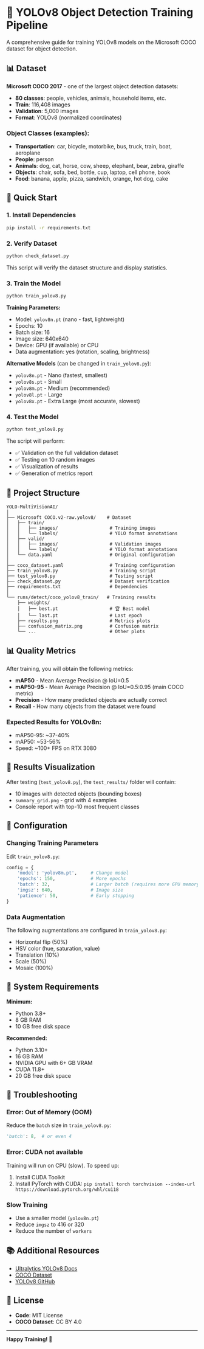 # 🎯 YOLOv8 Object Detection Training Pipeline

A comprehensive guide for training YOLOv8 models on the Microsoft COCO dataset for object detection.

## 📊 Dataset

**Microsoft COCO 2017** - one of the largest object detection datasets:
- **80 classes**: people, vehicles, animals, household items, etc.
- **Train**: 116,408 images
- **Validation**: 5,000 images
- **Format**: YOLOv8 (normalized coordinates)

### Object Classes (examples):
- **Transportation**: car, bicycle, motorbike, bus, truck, train, boat, aeroplane
- **People**: person
- **Animals**: dog, cat, horse, cow, sheep, elephant, bear, zebra, giraffe
- **Objects**: chair, sofa, bed, bottle, cup, laptop, cell phone, book
- **Food**: banana, apple, pizza, sandwich, orange, hot dog, cake

## 🚀 Quick Start

### 1. Install Dependencies

```bash
pip install -r requirements.txt
```

### 2. Verify Dataset

```bash
python check_dataset.py
```

This script will verify the dataset structure and display statistics.

### 3. Train the Model

```bash
python train_yolov8.py
```

**Training Parameters:**
- Model: `yolov8n.pt` (nano - fast, lightweight)
- Epochs: 10
- Batch size: 16
- Image size: 640x640
- Device: GPU (if available) or CPU
- Data augmentation: yes (rotation, scaling, brightness)

**Alternative Models** (can be changed in `train_yolov8.py`):
- `yolov8n.pt` - Nano (fastest, smallest)
- `yolov8s.pt` - Small
- `yolov8m.pt` - Medium (recommended)
- `yolov8l.pt` - Large
- `yolov8x.pt` - Extra Large (most accurate, slowest)

### 4. Test the Model

```bash
python test_yolov8.py
```

The script will perform:
- ✅ Validation on the full validation dataset
- ✅ Testing on 10 random images
- ✅ Visualization of results
- ✅ Generation of metrics report

## 📁 Project Structure

```
YOLO-MultiVisionAI/
│
├── Microsoft COCO.v2-raw.yolov8/    # Dataset
│   ├── train/
│   │   ├── images/                   # Training images
│   │   └── labels/                   # YOLO format annotations
│   ├── valid/
│   │   ├── images/                   # Validation images
│   │   └── labels/                   # YOLO format annotations
│   └── data.yaml                     # Original configuration
│
├── coco_dataset.yaml                 # Training configuration
├── train_yolov8.py                   # Training script
├── test_yolov8.py                    # Testing script
├── check_dataset.py                  # Dataset verification
├── requirements.txt                  # Dependencies
│
└── runs/detect/coco_yolov8_train/   # Training results
    ├── weights/
    │   ├── best.pt                   # 🏆 Best model
    │   └── last.pt                   # Last epoch
    ├── results.png                   # Metrics plots
    ├── confusion_matrix.png          # Confusion matrix
    └── ...                           # Other plots
```

## 📊 Quality Metrics

After training, you will obtain the following metrics:

- **mAP50** - Mean Average Precision @ IoU=0.5
- **mAP50-95** - Mean Average Precision @ IoU=0.5:0.95 (main COCO metric)
- **Precision** - How many predicted objects are actually correct
- **Recall** - How many objects from the dataset were found

### Expected Results for YOLOv8n:
- mAP50-95: ~37-40%
- mAP50: ~53-56%
- Speed: ~100+ FPS on RTX 3080

## 🎨 Results Visualization

After testing (`test_yolov8.py`), the `test_results/` folder will contain:
- 10 images with detected objects (bounding boxes)
- `summary_grid.png` - grid with 4 examples
- Console report with top-10 most frequent classes

## 🔧 Configuration

### Changing Training Parameters

Edit `train_yolov8.py`:

```python
config = {
    'model': 'yolov8m.pt',     # Change model
    'epochs': 150,             # More epochs
    'batch': 32,               # Larger batch (requires more GPU memory)
    'imgsz': 640,              # Image size
    'patience': 50,            # Early stopping
}
```

### Data Augmentation

The following augmentations are configured in `train_yolov8.py`:
- Horizontal flip (50%)
- HSV color (hue, saturation, value)
- Translation (10%)
- Scale (50%)
- Mosaic (100%)

## 💾 System Requirements

**Minimum:**
- Python 3.8+
- 8 GB RAM
- 10 GB free disk space

**Recommended:**
- Python 3.10+
- 16 GB RAM
- NVIDIA GPU with 6+ GB VRAM
- CUDA 11.8+
- 20 GB free disk space

## 🐛 Troubleshooting

### Error: Out of Memory (OOM)
Reduce the `batch` size in `train_yolov8.py`:
```python
'batch': 8,  # or even 4
```

### Error: CUDA not available
Training will run on CPU (slow). To speed up:
1. Install CUDA Toolkit
2. Install PyTorch with CUDA: `pip install torch torchvision --index-url https://download.pytorch.org/whl/cu118`

### Slow Training
- Use a smaller model (`yolov8n.pt`)
- Reduce `imgsz` to 416 or 320
- Reduce the number of `workers`

## 📚 Additional Resources

- [Ultralytics YOLOv8 Docs](https://docs.ultralytics.com/)
- [COCO Dataset](https://cocodataset.org/)
- [YOLOv8 GitHub](https://github.com/ultralytics/ultralytics)

## 📝 License

- **Code**: MIT License
- **COCO Dataset**: CC BY 4.0

---

**Happy Training! 🚀**
